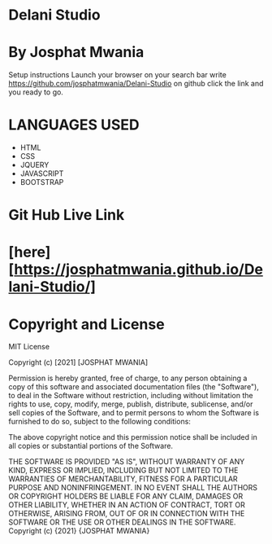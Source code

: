 # Delani Studio

# By Josphat Mwania
Setup instructions
Launch your browser
on your search bar write https://github.com/josphatmwania/Delani-Studio
on github click the link and you ready to go.

# LANGUAGES USED
 - HTML
 - CSS
 - JQUERY 
 - JAVASCRIPT 
 - BOOTSTRAP


# Git Hub Live Link
 
# [here] [https://josphatmwania.github.io/Delani-Studio/]

# Copyright and License

MIT License

Copyright (c) [2021] [JOSPHAT MWANIA]

Permission is hereby granted, free of charge, to any person obtaining a copy of this software and associated documentation files (the "Software"), to deal in the Software without restriction, including without limitation the rights to use, copy, modify, merge, publish, distribute, sublicense, and/or sell copies of the Software, and to permit persons to whom the Software is furnished to do so, subject to the following conditions:

The above copyright notice and this permission notice shall be included in all copies or substantial portions of the Software.

THE SOFTWARE IS PROVIDED "AS IS", WITHOUT WARRANTY OF ANY KIND, EXPRESS OR IMPLIED, INCLUDING BUT NOT LIMITED TO THE WARRANTIES OF MERCHANTABILITY, FITNESS FOR A PARTICULAR PURPOSE AND NONINFRINGEMENT. IN NO EVENT SHALL THE AUTHORS OR COPYRIGHT HOLDERS BE LIABLE FOR ANY CLAIM, DAMAGES OR OTHER LIABILITY, WHETHER IN AN ACTION OF CONTRACT, TORT OR OTHERWISE, ARISING FROM, OUT OF OR IN CONNECTION WITH THE SOFTWARE OR THE USE OR OTHER DEALINGS IN THE SOFTWARE. Copyright (c) {2021} {JOSPHAT MWANIA}